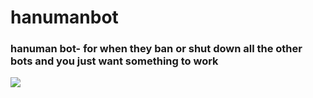 # hanumanbot

### hanuman bot- for when they ban or shut down all the other bots and you just want something to work

<img src="https://cdn.discordapp.com/app-icons/937028174322212905/a3f4592ffe6bd04fb438d6c79b8038f9.png">
